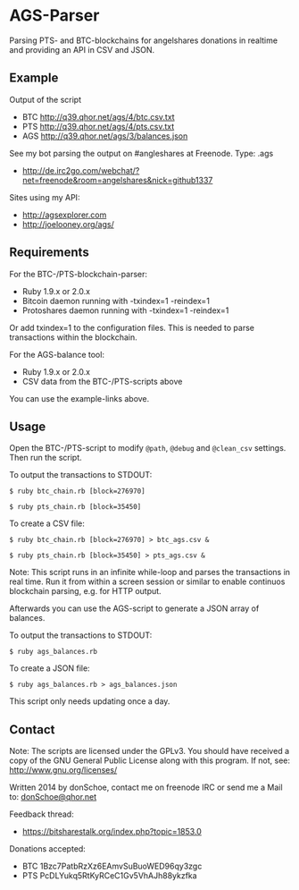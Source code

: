 AGS-Parser
==========

Parsing PTS- and BTC-blockchains for angelshares donations in realtime and
providing an API in CSV and JSON.


Example
-------

Output of the script

 - BTC http://q39.qhor.net/ags/4/btc.csv.txt
 - PTS http://q39.qhor.net/ags/4/pts.csv.txt
 - AGS http://q39.qhor.net/ags/3/balances.json

See my bot parsing the output on #angleshares at Freenode. Type: .ags

 - http://de.irc2go.com/webchat/?net=freenode&room=angelshares&nick=github1337

Sites using my API:

 - http://agsexplorer.com
 - http://joelooney.org/ags/


Requirements
------------

For the BTC-/PTS-blockchain-parser:
 - Ruby 1.9.x or 2.0.x
 - Bitcoin daemon running with -txindex=1 -reindex=1
 - Protoshares daemon running with -txindex=1 -reindex=1

Or add txindex=1 to the configuration files. This is needed to parse
transactions within the blockchain.

For the AGS-balance tool:

 - Ruby 1.9.x or 2.0.x
 - CSV data from the BTC-/PTS-scripts above

 You can use the example-links above.


Usage
-----

Open the BTC-/PTS-script to modify `@path`, `@debug` and `@clean_csv` settings.
Then run the script.

To output the transactions to STDOUT:

`$ ruby btc_chain.rb [block=276970]`

`$ ruby pts_chain.rb [block=35450]`

To create a CSV file:

`$ ruby btc_chain.rb [block=276970] > btc_ags.csv &`

`$ ruby pts_chain.rb [block=35450] > pts_ags.csv &`

Note: This script runs in an infinite while-loop and parses the transactions
in real time. Run it from within a screen session or similar to enable continuos
blockchain parsing, e.g. for HTTP output.

Afterwards you can use the AGS-script to generate a JSON array of balances.

To output the transactions to STDOUT:

`$ ruby ags_balances.rb`

To create a JSON file:

`$ ruby ags_balances.rb > ags_balances.json`

This script only needs updating once a day.


Contact
-------

Note: The scripts are licensed under the GPLv3. You should have received a copy
of the GNU General Public License along with this program. If not, see:
  http://www.gnu.org/licenses/

Written 2014 by donSchoe, contact me on freenode IRC or send me a Mail to:
  donSchoe@qhor.net

Feedback thread:

 - https://bitsharestalk.org/index.php?topic=1853.0

Donations accepted:

 - BTC 1Bzc7PatbRzXz6EAmvSuBuoWED96qy3zgc
 - PTS PcDLYukq5RtKyRCeC1Gv5VhAJh88ykzfka

